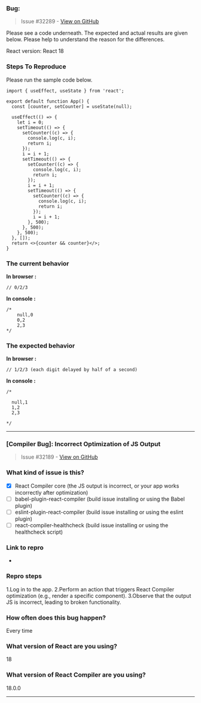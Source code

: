 ### Bug:

> Issue #32289 - [View on GitHub](https://github.com/facebook/react/issues/32289)

Please see a code underneath. The expected and actual results are given below. Please help to understand the reason for the differences.

React version: React 18

### Steps To Reproduce

Please run the sample code below.


```
import { useEffect, useState } from 'react';

export default function App() {
  const [counter, setCounter] = useState(null);

  useEffect(() => {
    let i = 0;
    setTimeout(() => {
      setCounter((c) => {
        console.log(c, i);
        return i;
      });
      i = i + 1;
      setTimeout(() => {
        setCounter((c) => {
          console.log(c, i);
          return i;
        });
        i = i + 1;
        setTimeout(() => {
          setCounter((c) => {
            console.log(c, i);
            return i;
          });
          i = i + 1;
        }, 500);
      }, 500);
    }, 500);
  }, []);
  return <>{counter && counter}</>;
}
```
### The current behavior

**In browser :**

`// 0/2/3 `

**In console :**

```
/*
    null,0 
    0,2 
    2,3
*/
```

### The expected behavior

**In browser :**

`// 1/2/3 (each digit delayed by half of a second)`

**In console :**

```
/*

  null,1 
  1,2
  2,3
 
*/

```


---

### [Compiler Bug]:  Incorrect Optimization of JS Output

> Issue #32189 - [View on GitHub](https://github.com/facebook/react/issues/32189)

### What kind of issue is this?

- [x] React Compiler core (the JS output is incorrect, or your app works incorrectly after optimization)
- [ ] babel-plugin-react-compiler (build issue installing or using the Babel plugin)
- [ ] eslint-plugin-react-compiler (build issue installing or using the eslint plugin)
- [ ] react-compiler-healthcheck (build issue installing or using the healthcheck script)

### Link to repro

-

### Repro steps

1.Log in to the app.
2.Perform an action that triggers React Compiler optimization (e.g., render a specific component).
3.Observe that the output JS is incorrect, leading to broken functionality.

### How often does this bug happen?

Every time

### What version of React are you using?

18

### What version of React Compiler are you using?

18.0.0

---

